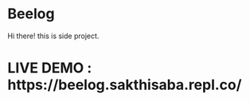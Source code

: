 # Beelog


Hi there! this is side project.

<h1> LIVE DEMO : https://beelog.sakthisaba.repl.co/ </h1>
